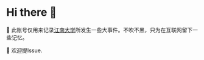 # Hi there 👋

<!--
**jnu-archives/jnu-archives** is a ✨ _special_ ✨ repository because its `README.md` (this file) appears on your GitHub profile.

Here are some ideas to get you started:

- 🔭 I’m currently working on ...
- 🌱 I’m currently learning ...
- 👯 I’m looking to collaborate on ...
- 🤔 I’m looking for help with ...
- 💬 Ask me about ...
- 📫 How to reach me: ...
- 😄 Pronouns: ...
- ⚡ Fun fact: ...
-->
 📗 此账号仅用来记录[江南大学](https://baike.baidu.com/item/%E6%B1%9F%E5%8D%97%E5%A4%A7%E5%AD%A6/241242?fr=aladdin)所发生一些大事件。不吹不黑，只为在互联网留下一些记忆。 

🎉 欢迎提Issue.
